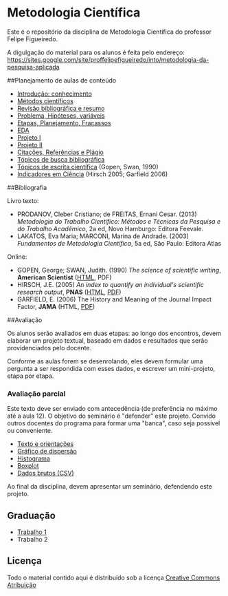 # Metodologia Científica

Este é o repositório da disciplina de Metodologia Científica do professor Felipe Figueiredo.

A digulgação do material para os alunos é feita pelo endereço: https://sites.google.com/site/proffelipefigueiredo/into/metodologia-da-pesquisa-aplicada

##Planejamento de aulas de conteúdo

* [Introdução: conhecimento][]
* [Métodos científicos][]
* [Revisão bibliográfica e resumo][]
* [Problema, Hipóteses, variáveis][]
* [Etapas, Planejamento, Fracassos][]
* [EDA][]
* [Projeto I][]
* [Projeto II][]
* [Citações, Referências e Plágio][]
* [Tópicos de busca bibliográfica][]
* [Tópicos de escrita científica][] (Gopen, Swan, 1990)
* [Indicadores em Ciência][] (Hirsch 2005; Garfield 2006)

[Introdução: conhecimento]: Aulas/MC-Intro.pdf
[Métodos científicos]: Aulas/MC-Metodos.pdf
[Revisão bibliográfica e resumo]: Aulas/MC-Revisao_resumo.pdf
[Problema, Hipóteses, variáveis]: Aulas/MC-Hipoteses_variaveis.pdf
[Etapas, Planejamento, Fracassos]: Aulas/MC-Etapas.pdf
[EDA]: Aulas/MC-EDA.pdf
[Projeto I]: Aulas/MC-ProjetoI.pdf
[Projeto II]: Aulas/MC-ProjetoII.pdf
[Citações, Referências e Plágio]: Aulas/MC-Referencias.pdf
[Tópicos de busca bibliográfica]: Aulas/MC-Busca.pdf
[Tópicos de escrita científica]: Aulas/MC-Escrita.pdf
[Indicadores em Ciência]: Aulas/MC-Indicadores.pdf

##Bibliografia

Livro texto:

* PRODANOV, Cleber Cristiano; de FREITAS, Ernani Cesar. (2013) *Metodologia do Trabalho Científico: Métodos e Técnicas da Pesquisa e do Trabalho Acadêmico*, 2a ed, Novo Hamburgo: Editora Feevale.
* LAKATOS, Eva Maria; MARCONI, Marina de Andrade. (2003) *Fundamentos de Metodologia Científica*, 5a ed, São Paulo: Editora Atlas

Online:

* GOPEN, George; SWAN, Judith. (1990) *The science of scientific writing*, **American Scientist** ([HTML][HTML-gopen], PDF)
* HIRSCH, J.E. (2005) *An index to quantify an individual's scientific research output*, **PNAS** ([HTML][HTML-hirsch], [PDF][PDF-hirsch])
* GARFIELD, E. (2006) The History and Meaning of the Journal Impact Factor, **JAMA** (HTML, [PDF][PDF-garfield])

[HTML-gopen]: http://www.americanscientist.org/issues/pub/the-science-of-scientific-writing/99999
[HTML-hirsch]: http://www.pnas.org/content/102/46/16569
[PDF-hirsch]: http://www.pnas.org/content/102/46/16569.full.pdf
[PDF-garfield]: http://garfield.library.upenn.edu/papers/jamajif2006.pdf

##Avaliação

Os alunos serão avaliados em duas etapas: ao longo dos encontros, devem elaborar um projeto textual, baseado em dados e resultados que serão providenciados pelo docente.

Conforme as aulas forem se desenrolando, eles devem formular uma pergunta a ser respondida com esses dados, e escrever um mini-projeto, etapa por etapa.


### Avaliação parcial ###

Este texto deve ser enviado com antecedência (de preferência no máximo até a aula 12). O objetivo do seminário é "defender" este projeto. Convido outros docentes do programa para formar uma "banca", caso seja possível ou conveniente.

* [Texto e orientações][]
* [Gráfico de dispersão][]
* [Histograma][]
* [Boxplot][]
* [Dados brutos (CSV)][]

Ao final da disciplina, devem apresentar um seminário, defendendo este projeto.

[Texto e orientações]: INTO/Trabalhos/MC-Avaliacao_parcial.pdf
[Gráfico de dispersão]: INTO/Trabalhos/dispersao.png
[Histograma]: INTO/Trabalhos/histograma.png
[Boxplot]: INTO/Trabalhos/boxplot.png
[Dados brutos (CSV)]: INTO/Trabalhos/MC-avaliacao_parcial.csv

## Graduação

- [Trabalho 1][]
- Trabalho 2

[Trabalho 1]: UNIAN/Trabalhos/MC-Trabalho1.pdf




## Licença
Todo o material contido aqui é distribuído sob a licença [Creative Commons Atribuição](http://creativecommons.org/licenses/by/4.0/deed.pt_BR)
